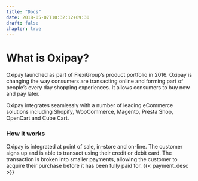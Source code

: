 ```yaml
---
title: "Docs"
date: 2018-05-07T10:32:12+09:30
draft: false
chapter: true
---
```


# What is Oxipay?
Oxipay launched as part of FlexiGroup’s product portfolio in 2016. Oxipay is changing the way consumers are transacting online and forming part of people’s every day shopping experiences. It allows consumers to buy now and pay later. 

Oxipay integrates seamlessly with a number of leading eCommerce solutions including Shopify, WooCommerce, Magento, Presta Shop, OpenCart and Cube Cart. 

### How it works 
Oxipay is integrated at point of sale, in-store and on-line. The customer signs up and is able to transact using their credit or debit card. The transaction is broken into smaller payments, allowing the customer to acquire their purchase before it has been fully paid for. {{< payment_desc >}}